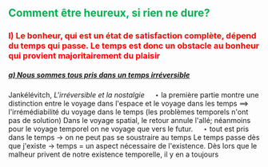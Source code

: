 <h2><span style="color:rgb(0, 176, 80)">Comment être heureux, si rien ne dure?</span></h2>

### <span style="color:rgb(255, 0, 0)">I) Le bonheur, qui est un état de satisfaction complète, dépend du temps qui passe. Le temps est donc un obstacle au bonheur qui provient majoritairement du plaisir</span> 
##### <u>a) Nous sommes tous pris dans un temps irréversible</u>
Jankélévitch, *L'irréversible et la nostalgie*
$\quad\star$ la première partie montre une distinction entre le voyage dans l'espace et le voyage dans les temps $\implies$ l'irrémédiabilité du voyage dans le temps (les problèmes temporels n'ont pas de solution)
Dans le voyage spatial, le retour annule l'allé; néanmoins pour le voyage temporel on ne voyage que vers le futur.
$\quad\star$ tout est pris dans le temps $\rightarrow$ on ne peut pas se soustraire au temps
Le temps passe dès que j'existe $\rightarrow$ temps $=$ un aspect nécessaire de l'existence. Dès lors que le malheur privent de notre existence temporelle, il y en a toujours
